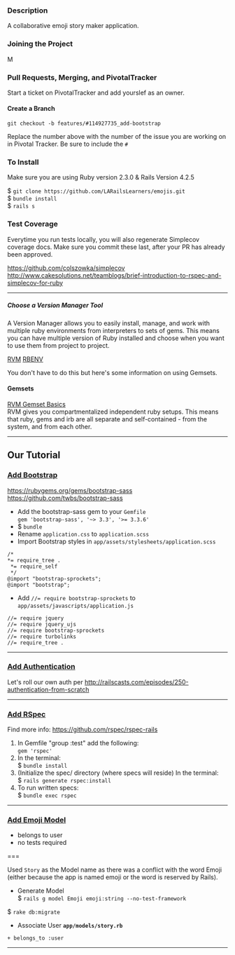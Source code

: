 ### Description

A collaborative emoji story maker application.

### Joining the Project
M
### Pull Requests, Merging, and PivotalTracker
Start a ticket on PivotalTracker and add yourslef as an owner.

#### Create a Branch 
`git checkout -b features/#114927735_add-bootstrap`  

Replace the number above with the number of the issue you are working on in Pivotal Tracker. Be sure to include the `#`

### To Install

Make sure you are using Ruby version 2.3.0 & Rails Version 4.2.5

$ `git clone https://github.com/LARailsLearners/emojis.git`  
$ `bundle install`  
$ `rails s`


### Test Coverage

Everytime you run tests locally, you will also regenerate Simplecov
coverage docs. Make sure you commit these last, after your PR has
already been approved.

https://github.com/colszowka/simplecov  
http://www.cakesolutions.net/teamblogs/brief-introduction-to-rspec-and-simplecov-for-ruby

----

##### Choose a Version Manager Tool 

A Version Manager allows you to easily install, manage, and work with multiple ruby environments from interpreters to sets of gems. This means you can have multiple version of Ruby installed and choose when you want to use them from project to project.

[RVM](https://rvm.io/)
[RBENV](https://github.com/rbenv/rbenv)

You don't have to do this but here's some information on using Gemsets.

#### Gemsets
[RVM Gemset Basics](https://rvm.io/gemsets/basics)   
RVM gives you compartmentalized independent ruby setups. This means that ruby, gems and irb are all separate and self-contained - from the system, and from each other.

---

## Our Tutorial

### [Add Bootstrap](https://www.pivotaltracker.com/story/show/114927735)

https://rubygems.org/gems/bootstrap-sass  
https://github.com/twbs/bootstrap-sass

+ Add the bootstrap-sass gem to your `Gemfile`  
`gem 'bootstrap-sass', '~> 3.3', '>= 3.3.6'`
+ $ `bundle`
+ Rename `application.css` to `application.scss`
+ Import Bootstrap styles in `app/assets/stylesheets/application.scss`
```
/*
*= require_tree .
 *= require_self
 */
@import "bootstrap-sprockets";
@import "bootstrap";
```
+ Add `//= require bootstrap-sprockets` to `app/assets/javascripts/application.js`
```
//= require jquery
//= require jquery_ujs
//= require bootstrap-sprockets
//= require turbolinks
//= require_tree .
```

--- 

### [Add Authentication](https://www.pivotaltracker.com/story/show/114927207)
Let's roll our own auth per http://railscasts.com/episodes/250-authentication-from-scratch

---

### [Add RSpec](https://www.pivotaltracker.com/story/show/114927319)

Find more info: https://github.com/rspec/rspec-rails
1) In Gemfile "group :test" add the following:  
`gem 'rspec'`
2) In the terminal:  
$ `bundle install`
3) (Initialize the spec/ directory (where specs will reside) In the terminal:  
$ `rails generate rspec:install`
4) To run written specs:  
$ `bundle exec rspec`

---

### [Add Emoji Model](https://www.pivotaltracker.com/story/show/114927259)

+ belongs to user
+ no tests required

===

Used `Story` as the Model name as there was a conflict with the word Emoji (either because the app is named emoji or the word is reserved by Rails).

+ Generate Model  
$ `rails g model Emoji emoji:string --no-test-framework`

$ `rake db:migrate`

+ Associate User
**`app/models/story.rb`**
```
+ belongs_to :user
```

---
